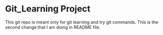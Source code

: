 # Git_Learning Project

This git repo is meant only for git learning and try git commands.
This is the second change that I am doing in README file.

